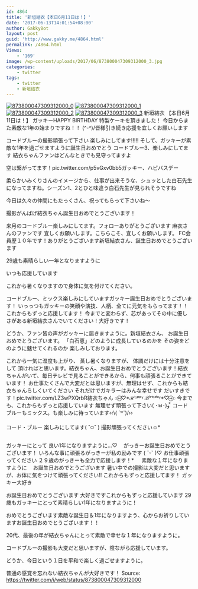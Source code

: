 ```yaml
---
id: 4864
title: '新垣結衣【本日6月11日は！】'
date: '2017-06-13T14:01:54+08:00'
author: GakkyBot
layout: post
guid: 'http://www.gakky.me/4864.html'
permalink: /4864.html
Views:
    - '169'
image: /wp-content/uploads/2017/06/873800047309312000_3.jpg
categories:
    - twitter
tags:
    - twitter
    - 新垣结衣
---
```


[![873800047309312000_0](http://www.yui-aragaki.org/wp-content/uploads/2017/06/873800047309312000_0.jpg)](http://www.yui-aragaki.org/wp-content/uploads/2017/06/873800047309312000_0.jpg)
[![873800047309312000_1](http://www.yui-aragaki.org/wp-content/uploads/2017/06/873800047309312000_1.jpg)](http://www.yui-aragaki.org/wp-content/uploads/2017/06/873800047309312000_1.jpg)
[![873800047309312000_2](http://www.yui-aragaki.org/wp-content/uploads/2017/06/873800047309312000_2.jpg)](http://www.yui-aragaki.org/wp-content/uploads/2017/06/873800047309312000_2.jpg)
[![873800047309312000_3](http://www.yui-aragaki.org/wp-content/uploads/2017/06/873800047309312000_3.jpg)](http://www.yui-aragaki.org/wp-content/uploads/2017/06/873800047309312000_3.jpg)
新垣結衣
【本日6月11日は！】
ガッキーHAPPY BIRTHDAY
特製ケーキを頂きました！
今日からまた素敵な1年の始まりですね！！
(^-^)/皆様引き続き応援を宜しくお願いします

コードブルーの撮影頑張って下さい
楽しみにしてます!!!!!
そして、ガッキーが素敵な1年を過ごせますように誕生日おめでとう
コードブルー3、楽しみにしてます
結衣ちゃんファンはどんなときでも見守ってますよ

空は繋がってます！pic.twitter.com/p5vGxv0bb5ガッキー、ハピバスデー

柔らかいみくりさんのイメージから、仕事が出来そうな、シュッとした白石先生になってますね。シーズン1、2とひと味違う白石先生が見られそうですね

今日は久々の仲間にもたっくさん、祝ってもらって下さいね〜

撮影がんばげ結衣ちゃん誕生日おめでとうございます！

来月のコードブルー楽しみにしてます。フォローありがとうございます
麻衣さんのファンです
宜しくお願いします。こちらこそ、宜しくお願いします。 FC会員歴１０年です！ありがとうございます新垣結衣さん、誕生日おめでとうございます

29歳も素晴らしい一年となりますように

いつも応援しています

これから暑くなりますので身体に気を付けてください。

コードブルー、ミックス楽しみにしていますガッキー誕生日おめでとうございます！
いっっつもガッキーの笑顔や演技、人柄、全てに元気をもらってます！！
これからもずっと応援してます！
今までと変わらず、芯があってその中に優しさがある新垣結衣さんでいてください！大好きです！

どうか、ファン皆の声がガッキーに届きますように。新垣結衣さん、
お誕生日おめでとうございます。
「白石恵」どのように成長しているのかを
その姿をどのように魅せてくれるのか
楽しみしております。

これから一気に湿度も上がり、
蒸し暑くなりますが、
体調だけには十分注意をして
頂ければと思います。結衣ちゃん、お誕生日おめでとうございます！結衣ちゃんがいて、毎日テレビで見ることができるから、何事も頑張ることができています！
お仕事たくさんで大変だとは思いますが、無理はせず、これからも結衣ちゃんらしくいてください
それだけでガキラーはみんな幸せです
だいすきです！pic.twitter.com/LZ3wPXQrbR結衣ちゃん
◌⑅⃝♡\*ℋᵅᵖᵖᵞ ℬⁱʳᵗᑋᵈᵃᵞ\*♡⑅⃝◌
今までも、これからもずっと応援しています
無理せず頑張って下さい( ･ㅂ･)و ̑̑
コードブルーもミックス。も楽しみに待っています‹‹\\( ´꒳`)/››

コード・ブルー
楽しみにしてます( ˆ࿀ˆ )
撮影頑張ってください☺︎︎\*

ガッキーにとって
良い1年になりますように…♡ㅤ
がっきーお誕生日おめでとうございます！
いろんな事に頑張るがっきーが私の励みです ( ˇᵕˇ )♡
お仕事頑張ってください
２９歳のがっきーも全力で応援します！\*
ㅤ
素敵な１年になりますように
ㅤお誕生日おめでとうございます
暑い中での撮影は大変だと思いますが、お体に気をつけて頑張ってください!!
これからもずっと応援してます！
ガッキー大好き

お誕生日おめでとうございます
大好きですこれからもずっと応援しています
29歳もガッキーにとって素晴らしい1年になりますように！

おめでとうございます素敵な誕生日＆1年になりますよう、心からお祈りしていますお誕生日おめでとうございます！！

20代、最後の年が結衣ちゃんにとって素敵で幸せな１年になりますように。

コードブルーの撮影も大変だと思いますが、陰ながら応援しています。

どうか、今日という１日を平和で楽しく過ごせますように。

普通の感覚を忘れない結衣ちゃんが大好きです！
Source: <https://twitter.com/i/web/status/873800047309312000>

